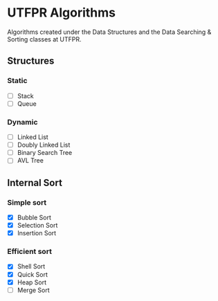 # UTFPR Algorithms
Algorithms created under the Data Structures and the Data Searching &
Sorting classes at UTFPR.

## Structures

### Static
- [ ] Stack
- [ ] Queue

### Dynamic
- [ ] Linked List
- [ ] Doubly Linked List
- [ ] Binary Search Tree
- [ ] AVL Tree

## Internal Sort

### Simple sort
- [x] Bubble Sort
- [x] Selection Sort
- [x] Insertion Sort

### Efficient sort
- [x] Shell Sort
- [x] Quick Sort
- [x] Heap Sort
- [ ] Merge Sort
